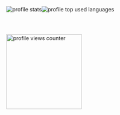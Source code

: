 <div style="display: flex; flex-wrap: wrap;">
    <img src="https://github-readme-stats.vercel.app/api?username=MikhailDeriabin&show_icons=true" alt="profile stats" />
    <img src="https://github-readme-stats.vercel.app/api/top-langs/?username=MikhailDeriabin&layout=compact" alt="profile top used languages" />
</div>
<p style="min-height: 30px;"></p>
<img width=200rem src="https://komarev.com/ghpvc/?username=MikhailDeriabin&style=plastic&color=5194f0" alt="profile views counter" />
